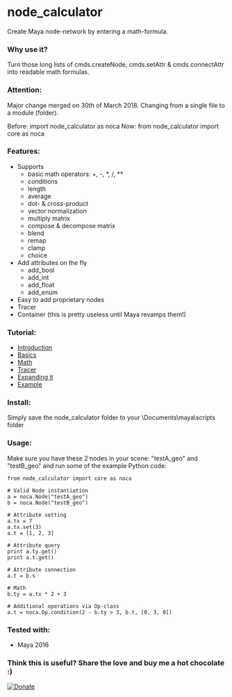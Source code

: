 # node_calculator
Create Maya node-network by entering a math-formula.

### Why use it?
Turn those long lists of cmds.createNode, cmds.setAttr & cmds.connectAttr into readable math formulas.

### Attention:
Major change merged on 30th of March 2018. Changing from a single file to a module (folder).

Before:
import node_calculator as noca
Now:
from node_calculator import core as noca

### Features:
* Supports
  * basic math operators: +, -, *, /, **
  * conditions
  * length
  * average
  * dot- & cross-product
  * vector normalization
  * multiply matrix
  * compose & decompose matrix
  * blend
  * remap
  * clamp
  * choice
* Add attributes on the fly
  * add_bool
  * add_int
  * add_float
  * add_enum
* Easy to add proprietary nodes
* Tracer
* Container (this is pretty useless until Maya revamps them!)

### Tutorial:
* [Introduction](https://vimeo.com/242716233)
* [Basics](https://vimeo.com/242716219)
* [Math](https://vimeo.com/242716234)
* [Tracer](https://vimeo.com/242716237)
* [Expanding it](https://vimeo.com/242716230)
* [Example](https://vimeo.com/242716227)


### Install:
Simply save the node_calculator folder to your \Documents\maya\scripts folder

### Usage:
Make sure you have these 2 nodes in your scene: "testA_geo" and "testB_geo" and run some of the example Python code:

```
from node_calculator import core as noca

# Valid Node instantiation
a = noca.Node("testA_geo")
b = noca.Node("testB_geo")

# Attribute setting
a.tx = 7
a.tx.set(3)
a.t = [1, 2, 3]

# Attribute query
print a.ty.get()
print a.t.get()

# Attribute connection
a.t = b.s

# Math
b.ty = a.tx * 2 + 3

# Additional operations via Op-class
a.t = noca.Op.condition(2 - b.ty > 3, b.t, [0, 3, 0])
```

### Tested with:
* Maya 2016

### Think this is useful? Share the love and buy me a hot chocolate :)
[![Donate](https://img.shields.io/badge/Donate-PayPal-green.svg)](https://paypal.me/mischakolbe1)